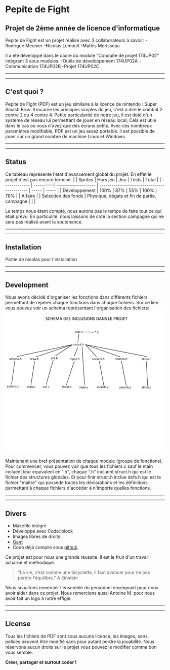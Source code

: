 # Pepite de Fight
## Projet de 2ème année de licence d'informatique

Pepite de Fight est un projet réalisé avec 3 collaborateurs à savoir:
    -Rodrigue Meunier
    -Nicolas Lemoult
    -Mathis Morisseau

Il a été développé dans le cadre du module "Conduite de projet 174UP02" intégrant 3 sous modules:
    -Outils de développement 174UP02A
    -Communication 174UP02B
    -Projet 174UP02C
*********************
*********************
## C'est quoi ? 
    
Pepite de Fight (PDF) est un jeu similaire à la licence de nintendo : Super Smash Bros.
Il incarne les principes simples du jeu, c'est à dire le combat 2 contre 2 ou 4 contre 4.
Petite particularité de notre jeu, il est doté d'un système de réseau lui permettant de jouer en réseau local; Cela est utile dans le cas où vous n'avez que des écrans petits. 
Avec ces nombreux paramètres modifiable, PDF est un jeu assez portable. Il est possible de jouer sur un grand nombre de machine Linux et Windows. 

*********************
*********************
## Status 
Ce tableau représente l'état d'avancement global du projet. En effet le projet n'est pas encore terminé.
|               | Sprites   | Hors jeu            | Jeu                                         | Tests | Total |
| ------------- | ----------| ------------------- | ------------------------------------------- | ----- | ----- |
| Développement | 100%      | 87%                 | 55%                                         | 100%  | 78%   |
| A faire       |           | Selection des fonds | Physique, dégats et fin de partie, campagne |       |       |

Le temps nous étant compté, nous aurons pas le temps de faire tout ce qui était prévu.
En particulité, nous laissons de coté la séction campagne qui ne sera pas réalisé avant la soutenance.
*********************
*********************
## Installation

Partie de nicolas pour l'installation
*********************
*********************
## Development
Nous avons décidé d'organiser les fonctions dans différents fichiers permettant de repérer chaque fonctions dans chaque fichiers. 
Sur ce lien vous pouvez voir un schema représentant l'organisation des fichiers:
![Inclusions des fichiers](https://github.com/PepiteDeFight/L2-Projet/blob/main/img/liens_entre_les_fichiers.png)

Maintenant une bref présentation de chaque module (groupe de fonctions).
Pour commencer, vous pouvez voir que tous les fichiers.c sauf le main incluent leur equivalent en ".h", chaque ".h" incluent struct.h qui est le fichier des structures globales. Et pour finir struct.h inclue defs.h qui est le fichier "maitre" qui possède toutes les déclarations et les définitions permettant à chaque fichiers d'accéder à n'importe quelles fonctions.
*********************
*********************
## Divers

- Makefile intégré
- Développé avec Code::block
- Images libres de droits
- [Gant](https://docs.google.com/spreadsheets/d/1ipVHrZPP3kiP_FIxAHCDkyyDFsxZtWTpcSuICjUDaMI/edit#gid=0) 
- Code déjà compilé sous [github](https://github.com/PepiteDeFight/L2-Projet)


Ce projet est pour nous une grande réussite. Il est le fruit d'un travail acharné et méthodique.
> “La vie, c’est comme une bicyclette,
> il faut avancer pour ne pas perdre l’équilibre.”
> A.Einstein

Nous souaitons remercier l'ensemble du personnel enseignant pour nous 
avoir aider dans ce projet.
Nous remercions aussi Antoine M. pour nous avoir fait un logo à notre effigie.
*********************
*********************
## License

Tous les fichiers de PDF sont sous aucune licence, les images, sons, polices peuvent être modifié sans pour autant perdre la jouabilité.
Nous réservons aucun droits sur le projet vous pouvez le modifier comme bon vous semble.

**Créer, partager et surtout coder !**
